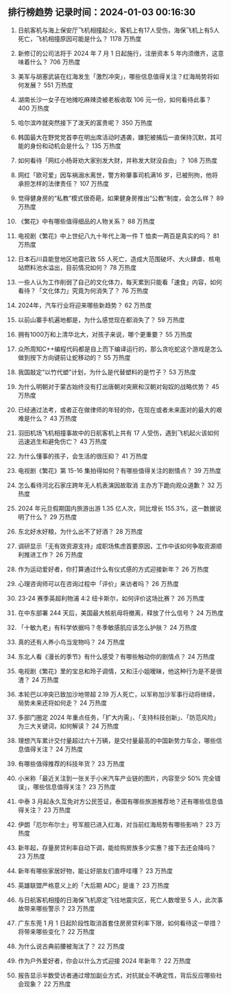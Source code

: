 
## 排行榜趋势 记录时间：2024-01-03 00:16:30
  
  1. 日航客机与海上保安厅飞机相撞起火，客机上有17人受伤，海保飞机上有5人死亡，飞机相撞原因可能是什么？ 1178 万热度
    
  2. 新修订的公司法将于 2024 年 7 月 1 日起施行，注册资本 5 年内须缴齐，这意味着什么？ 706 万热度
    
  3. 美军与胡塞武装在红海发生「激烈冲突」，哪些信息值得关注？红海局势将如何发展？ 551 万热度
    
  4. 湖南长沙一女子在地摊吃麻辣烫被老板收取 106 元一份，如何看待此事？ 400 万热度
    
  5. 哈尔滨咋就突然接下了泼天的富贵呢？ 350 万热度
    
  6. 韩国最大在野党党首李在明出席活动时遇袭，嫌犯被捕后一直保持沉默，其可能的身份和动机会是什么？ 135 万热度
    
  7. 如何看待「网红小杨哥劝大家别发大财，并称发大财没自由」？ 108 万热度
    
  8. 网红「欧可爱」因车祸溺水离世，警方称肇事司机满16 岁，已被刑拘，他将承担怎样的法律责任？ 107 万热度
    
  9. 觉得健身房的“私教”模式很奇葩，如果健身房推出“公教”制度，会怎么样？ 89 万热度
    
  10. 《繁花》中有哪些值得细品的人物关系？ 88 万热度
    
  11. 电视剧《繁花》中上世纪八九十年代上海一件 T 恤卖一两百是真实的吗？ 81 万热度
    
  12. 日本石川县能登地区地震已致 55 人死亡，造成大范围破坏、大火肆虐、核电站燃料池水溢出，目前情况如何？ 78 万热度
    
  13. 一些人认为工作削弱了自己的文化体力，每天累到只能看「速食」内容，如何看待？「文化体力」究竟为何消失了？ 76 万热度
    
  14. 2024年，汽车行业将迎来哪些新趋势？ 62 万热度
    
  15. 以前山寨手机遍地都是，为什么感觉现在都消失了？ 59 万热度
    
  16. 拥有1000万和上清华北大，对孩子来说，哪个更重要？ 55 万热度
    
  17. 众所周知C++编程代码都是自上而下编译运行的，那么贪吃蛇这个游戏是怎么做到按下方向键前让蛇移动的？ 55 万热度
    
  18. 我国敲定“以竹代塑”计划，为什么是代替塑料的是竹子？ 53 万热度
    
  19. 为什么明朝对于蒙古始终没有打出唐朝对突厥和汉朝对匈奴的战略优势？ 45 万热度
    
  20. 已经通过法考，或者正在做律师的年轻的你，在现在或者未来面对的最大的艰难是什么？ 43 万热度
    
  21. 羽田机场飞机相撞事故中的日航客机上共有 17 人受伤，遇到飞机起火该如何迅速逃生和避免伤亡？ 43 万热度
    
  22. 为什么懂事的孩子，会生活的很压抑？ 41 万热度
    
  23. 电视剧《繁花》第 15-16 集拍得如何？有哪些值得关注的剧情点？ 39 万热度
    
  24. 怎么看待河北石家庄跨年无人机表演因故取消 主办方下跪向观众道歉？ 32 万热度
    
  25. 2024 年元旦假期国内旅游出游 1.35 亿人次，同比增长 155.3%，这一数据说明了什么？ 29 万热度
    
  26. 东北好水好粮，为什么出不了好酒？ 28 万热度
    
  27. 调研显示「无有效资源支持」成职场焦虑首要原因，工作中该如何争取资源顺利推进工作？ 26 万热度
    
  28. 作为运动爱好者，你打算通过什么有仪式感的方式迎接新年？ 26 万热度
    
  29. 心理咨询师可以在咨询过程中「评价」来访者吗？ 26 万热度
    
  30. 23-24 赛季英超利物浦 4:2 纽卡斯尔，如何评价这场比赛？ 26 万热度
    
  31. 在中东部署 244 天后，美国最大核航母将撤离，释放了什么信号？ 24 万热度
    
  32. 「十敏九老」有科学依据吗？冬季敏感肌应该怎么护肤？ 24 万热度
    
  33. 真的还有人养小鸟当宠物吗？ 24 万热度
    
  34. 东北人看《漫长的季节》有什么感受？有哪些触动你的剧情点？ 24 万热度
    
  35. 电视剧《繁花》里的宝总和玲子调情，又和汪小姐暧昧，他这种行为是不是很渣？ 24 万热度
    
  36. 本轮巴以冲突已致加沙地带超 2.19 万人死亡，以军称加沙军事行动将继续，局势未来还将如何走？ 24 万热度
    
  37. 多部门圈定 2024 年重点任务，「扩大内需」、「支持科技创新」、「防范风险」为三大关键词，如何解读？ 24 万热度
    
  38. 理想汽车累计交付量超过六十万辆，是交付量最高的中国新势力车企，哪些信息值得关注？ 24 万热度
    
  39. 有哪些值得推荐的科技年货？ 23 万热度
    
  40. 小米称「最近关注到一张关于小米汽车产业链的图片，内容至少 50% 完全错误」，哪些信息值得关注？ 23 万热度
    
  41. 中泰 3 月起永久互免对方公民签证，泰国有哪些旅游推荐地？还有哪些信息值得关注？ 23 万热度
    
  42. 伊朗「厄尔布尔士」号军舰已进入红海，对当前红海局势有哪些影响？ 23 万热度
    
  43. 新年起，存量房贷利率自动下调，能给购房族多少实惠？接下去还会降吗？ 23 万热度
    
  44. 新年有哪些家居好物，能让好朋友们直呼哇噻？ 23 万热度
    
  45. 英雄联盟严格意义上的「大后期 ADC」是谁？ 23 万热度
    
  46. 与日航客机相撞的日海保飞机原定飞往地震灾区，死亡人数增至 5 人，此次事故带来哪些警示？ 23 万热度
    
  47. 广东东莞 1 月 1 日起阶段性取消首套住房房贷利率下限，如何看待这一举措？将带来哪些变化？ 22 万热度
    
  48. 为什么说古典前腰被淘汰了？ 22 万热度
    
  49. 作为户外爱好者，你会以什么方式迎接 2024 年新年？ 22 万热度
    
  50. 报告显示半数受访者通过增加副业方式，对抗就业不确定性，背后反应哪些社会现象？ 22 万热度
    